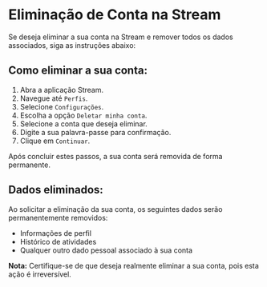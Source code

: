# Eliminação de Conta na Stream

Se deseja eliminar a sua conta na Stream e remover todos os dados associados, siga as instruções abaixo:

## Como eliminar a sua conta:

1. Abra a aplicação Stream.
2. Navegue até `Perfis`.
3. Selecione `Configurações`.
4. Escolha a opção `Deletar minha conta`.
5. Selecione a conta que deseja eliminar.
6. Digite a sua palavra-passe para confirmação.
7. Clique em `Continuar`.

Após concluir estes passos, a sua conta será removida de forma permanente.

## Dados eliminados:

Ao solicitar a eliminação da sua conta, os seguintes dados serão permanentemente removidos:

- Informações de perfil
- Histórico de atividades
- Qualquer outro dado pessoal associado à sua conta

**Nota:** Certifique-se de que deseja realmente eliminar a sua conta, pois esta ação é irreversível.
